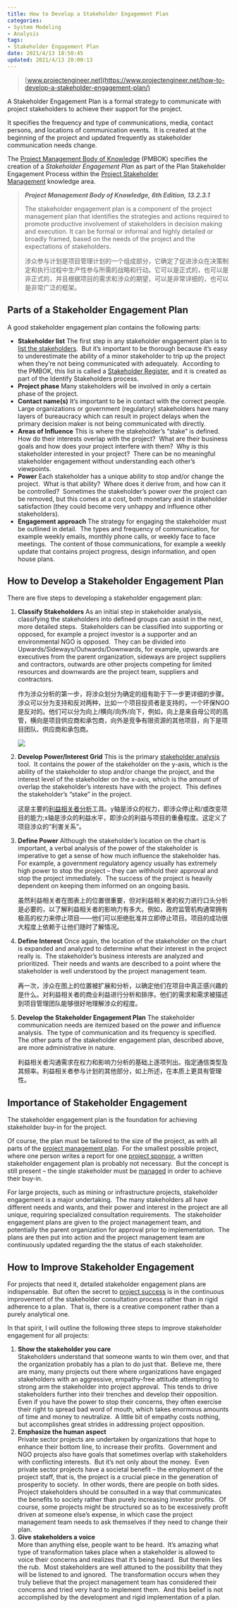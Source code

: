 ```yaml
---
title: How to Develop a Stakeholder Engagement Plan
categories:
- System Modeling
- Analysis
tags:
- Stakeholder Engagement Plan
date: 2021/4/13 18:50:45
updated: 2021/4/13 20:00:13
---
```




> [www.projectengineer.net](https://www.projectengineer.net/how-to-develop-a-stakeholder-engagement-plan/)

A Stakeholder Engagement Plan is a formal strategy to communicate with project stakeholders to achieve their support for the project.

It specifies the frequency and type of communications, media, contact persons, and locations of communication events.  It is created at the beginning of the project and updated frequently as stakeholder communication needs change.

The [Project Management Body of Knowledge](https://www.pmi.org/pmbok-guide-standards) (PMBOK) specifies the creation of a _Stakeholder Engagement Plan_ as part of the Plan Stakeholder Engagement Process within the [Project Stakeholder Management](https://www.projectengineer.net/project-stakeholder-management-according-to-the-pmbok/) knowledge area.

> _**Project Management Body of Knowledge, 6th Edition, 13.2.3.1**_
>
> The stakeholder engagement plan is a component of the project management plan that identifies the strategies and actions required to promote productive involvement of stakeholders in decision making and execution.  It can be formal or informal and highly detailed or broadly framed, based on the needs of the project and the expectations of stakeholders.
>
> 涉众参与计划是项目管理计划的一个组成部分，它确定了促进涉众在决策制定和执行过程中生产性参与所需的战略和行动。它可以是正式的，也可以是非正式的，并且根据项目的需求和涉众的期望，可以是非常详细的，也可以是非常广泛的框架。

Parts of a Stakeholder Engagement Plan
--------------------------------------

A good stakeholder engagement plan contains the following parts:

*   **Stakeholder list** 
    The first step in any stakeholder engagement plan is to [list the stakeholders](https://www.projectengineer.net/stakeholder-identification-techniques/).  But it’s important to be thorough because it’s easy to underestimate the ability of a minor stakeholder to trip up the project when they’re not being communicated with adequately.  According to the PMBOK, this list is called a [Stakeholder Register](https://www.projectengineer.net/the-parts-of-a-stakeholder-register/), and it is created as part of the Identify Stakeholders process.
*   **Project phase** 
    Many stakeholders will be involved in only a certain phase of the project.
*   **Contact name(s)** 
    It’s important to be in contact with the correct people.  Large organizations or government (regulatory) stakeholders have many layers of bureaucracy which can result in project delays when the primary decision maker is not being communicated with directly.
*   **Areas of Influence** 
    This is where the stakeholder’s “stake” is defined.  How do their interests overlap with the project?  What are their business goals and how does your project interfere with them?  Why is this stakeholder interested in your project?  There can be no meaningful stakeholder engagement without understanding each other’s viewpoints.
*   **Power** 
    Each stakeholder has a unique ability to stop and/or change the project.  What is that ability?  Where does it derive from, and how can it be controlled?  Sometimes the stakeholder’s power over the project can be removed, but this comes at a cost, both monetary and in stakeholder satisfaction (they could become very unhappy and influence other stakeholders).
*   **Engagement approach** 
    The strategy for engaging the stakeholder must be outlined in detail.  The types and frequency of communication, for example weekly emails, monthly phone calls, or weekly face to face meetings.  The content of those communications, for example a weekly update that contains project progress, design information, and open house plans.

How to Develop a Stakeholder Engagement Plan
--------------------------------------------

There are five steps to developing a stakeholder engagement plan:

1.  **Classify Stakeholders** 
    As an initial step in stakeholder analysis, classifying the stakeholders into defined groups can assist in the next, more detailed steps.  Stakeholders can be classified into supporting or opposed, for example a project investor is a supporter and an environmental NGO is opposed.  They can be divided into Upwards/Sideways/Outwards/Downwards, for example, upwards are executives from the parent organization, sideways are project suppliers and contractors, outwards are other projects competing for limited resources and downwards are the project team, suppliers and contractors.
    
    作为涉众分析的第一步，将涉众划分为确定的组有助于下一步更详细的步骤。涉众可以分为支持和反对两种，比如一个项目投资者是支持的，一个环保NGO是反对的。他们可以分为向上/横向/向外/向下，例如，向上是来自母公司的高管，横向是项目供应商和承包商，向外是竞争有限资源的其他项目，向下是项目团队、供应商和承包商。
    
    [![](https://www.projectengineer.net/wp-content/uploads/2019/12/power-interest-matrix-300x191.png)](https://www.projectengineer.net/wp-content/uploads/2019/12/power-interest-matrix.png)
    
2. **Develop Power/Interest Grid** 
    This is the primary [stakeholder analysis](https://www.projectengineer.net/how-to-perform-a-stakeholder-analysis/) tool.  It contains the power of the stakeholder on the y-axis, which is the ability of the stakeholder to stop and/or change the project, and the interest level of the stakeholder on the x-axis, which is the amount of overlap the stakeholder’s interests have with the project.  This defines the stakeholder’s “stake” in the project.

    这是主要的[利益相关者分析](https://www.projectengineer.net/how-to-perform-a-stakeholder-analysis/)工具。y轴是涉众的权力，即涉众停止和/或改变项目的能力;x轴是涉众的利益水平，即涉众的利益与项目的重叠程度。这定义了项目涉众的“利害关系”。

3. **Define Power** 
    Although the stakeholder’s location on the chart is important, a verbal analysis of the power of the stakeholder is imperative to get a sense of how much influence the stakeholder has.  For example, a government regulatory agency usually has extremely high power to stop the project – they can withhold their approval and stop the project immediately.  The success of the project is heavily dependent on keeping them informed on an ongoing basis.

    虽然利益相关者在图表上的位置很重要，但对利益相关者的权力进行口头分析是必要的，以了解利益相关者的影响力有多大。例如，政府监管机构通常拥有极高的权力来停止项目——他们可以拒绝批准并立即停止项目。项目的成功很大程度上依赖于让他们随时了解情况。

4. **Define Interest** 
    Once again, the location of the stakeholder on the chart is expanded and analyzed to determine what their interest in the project really is.  The stakeholder’s business interests are analyzed and prioritized.  Their needs and wants are described to a point where the stakeholder is well understood by the project management team.

    再一次，涉众在图上的位置被扩展和分析，以确定他们在项目中真正感兴趣的是什么。对利益相关者的商业利益进行分析和排序。他们的需求和需求被描述到项目管理团队能够很好地理解涉众的程度。

5. **Develop the Stakeholder Engagement Plan** 
    The stakeholder communication needs are itemized based on the power and influence analysis.  The type of communication and its frequency is specified.  The other parts of the stakeholder engagement plan, described above, are more administrative in nature.  

    利益相关者沟通需求在权力和影响力分析的基础上逐项列出。指定通信类型及其频率。利益相关者参与计划的其他部分，如上所述，在本质上更具有管理性。

Importance of Stakeholder Engagement
------------------------------------

The stakeholder engagement plan is the foundation for achieving stakeholder buy-in for the project.

Of course, the plan must be tailored to the size of the project, as with all parts of the [project management plan](https://www.projectengineer.net/project-management-plan-the-12-core-components/).  For the smallest possible project, where one person writes a report for one [project sponsor](https://www.projectengineer.net/what-is-a-project-sponsor/), a written stakeholder engagement plan is probably not necessary.  But the concept is still present – the single stakeholder must be [managed](https://www.projectengineer.net/guide-to-stakeholder-management/) in order to achieve their buy-in.

For large projects, such as mining or infrastructure projects, stakeholder engagement is a major undertaking.  The many stakeholders all have different needs and wants, and their power and interest in the project are all unique, requiring specialized consultation requirements.  The stakeholder engagement plans are given to the project management team, and potentially the parent organization for approval prior to implementation.  The plans are then put into action and the project management team are continuously updated regarding the the status of each stakeholder.

How to Improve Stakeholder Engagement
-------------------------------------

For projects that need it, detailed stakeholder engagement plans are indispensable.  But often the secret to [project success](https://www.projectengineer.net/defining-project-success/) is in the continuous improvement of the stakeholder consultation process rather than in rigid adherence to a plan.  That is, there is a creative component rather than a purely analytical one.

In that spirit, I will outline the following three steps to improve stakeholder engagement for all projects:

1.  **Show the stakeholder you care**  
    Stakeholders understand that someone wants to win them over, and that the organization probably has a plan to do just that.  Believe me, there are many, many projects out there where organizations have engaged stakeholders with an aggressive, empathy-free attitude attempting to strong arm the stakeholder into project approval.  This tends to drive stakeholders further into their trenches and develop their opposition.  Even if you have the power to stop their concerns, they often exercise their right to spread bad word of mouth, which takes enormous amounts of time and money to neutralize.  A little bit of empathy costs nothing, but accomplishes great strides in addressing project opposition.
2.  **Emphasize the human aspect**  
    Private sector projects are undertaken by organizations that hope to enhance their bottom line, to increase their profits.  Government and NGO projects also have goals that sometimes overlap with stakeholders with conflicting interests.  But it’s not only about the money.  Even private sector projects have a societal benefit – the employment of the project staff, that is, the project is a crucial piece in the generation of prosperity to society.  In other words, there are people on both sides.  Project stakeholders should be consulted in a way that communicates the benefits to society rather than purely increasing investor profits.  Of course, some projects might be structured so as to be excessively profit driven at someone else’s expense, in which case the project management team needs to ask themselves if they need to change their plan.
3.  **Give stakeholders a voice**  
    More than anything else, people want to be heard.  It’s amazing what type of transformation takes place when a stakeholder is allowed to voice their concerns and realizes that it’s being heard.  But therein lies the rub.  Most stakeholders are well attuned to the possibility that they will be listened to and ignored.  The transformation occurs when they truly believe that the project management team has considered their concerns and tried very hard to implement them.  And this belief is not accomplished by the development and rigid implementation of a plan.
